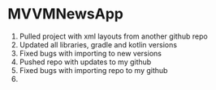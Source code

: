 # MVVMNewsApp

1. Pulled project with xml layouts from another github repo
2. Updated all libraries, gradle and kotlin versions
3. Fixed bugs with importing to new versions
4. Pushed repo with updates to my github 
5. Fixed bugs with importing repo to my github
6. 
